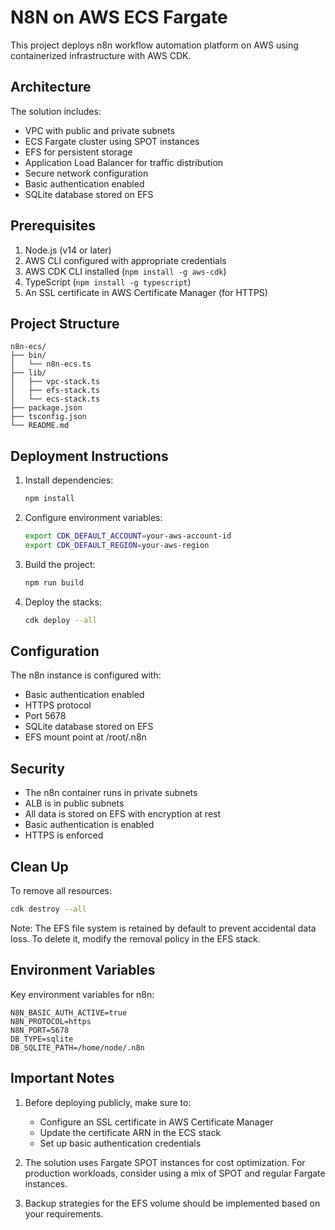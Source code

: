 # N8N on AWS ECS Fargate

This project deploys n8n workflow automation platform on AWS using containerized infrastructure with AWS CDK.

## Architecture

The solution includes:
- VPC with public and private subnets
- ECS Fargate cluster using SPOT instances
- EFS for persistent storage
- Application Load Balancer for traffic distribution
- Secure network configuration
- Basic authentication enabled
- SQLite database stored on EFS

## Prerequisites

1. Node.js (v14 or later)
2. AWS CLI configured with appropriate credentials
3. AWS CDK CLI installed (`npm install -g aws-cdk`)
4. TypeScript (`npm install -g typescript`)
5. An SSL certificate in AWS Certificate Manager (for HTTPS)

## Project Structure

```
n8n-ecs/
├── bin/
│   └── n8n-ecs.ts
├── lib/
│   ├── vpc-stack.ts
│   ├── efs-stack.ts
│   └── ecs-stack.ts
├── package.json
├── tsconfig.json
└── README.md
```

## Deployment Instructions

1. Install dependencies:
   ```bash
   npm install
   ```

2. Configure environment variables:
   ```bash
   export CDK_DEFAULT_ACCOUNT=your-aws-account-id
   export CDK_DEFAULT_REGION=your-aws-region
   ```

3. Build the project:
   ```bash
   npm run build
   ```

4. Deploy the stacks:
   ```bash
   cdk deploy --all
   ```

## Configuration

The n8n instance is configured with:
- Basic authentication enabled
- HTTPS protocol
- Port 5678
- SQLite database stored on EFS
- EFS mount point at /root/.n8n

## Security

- The n8n container runs in private subnets
- ALB is in public subnets
- All data is stored on EFS with encryption at rest
- Basic authentication is enabled
- HTTPS is enforced

## Clean Up

To remove all resources:
```bash
cdk destroy --all
```

Note: The EFS file system is retained by default to prevent accidental data loss. To delete it, modify the removal policy in the EFS stack.

## Environment Variables

Key environment variables for n8n:
```
N8N_BASIC_AUTH_ACTIVE=true
N8N_PROTOCOL=https
N8N_PORT=5678
DB_TYPE=sqlite
DB_SQLITE_PATH=/home/node/.n8n
```

## Important Notes

1. Before deploying publicly, make sure to:
   - Configure an SSL certificate in AWS Certificate Manager
   - Update the certificate ARN in the ECS stack
   - Set up basic authentication credentials

2. The solution uses Fargate SPOT instances for cost optimization. For production workloads, consider using a mix of SPOT and regular Fargate instances.

3. Backup strategies for the EFS volume should be implemented based on your requirements.